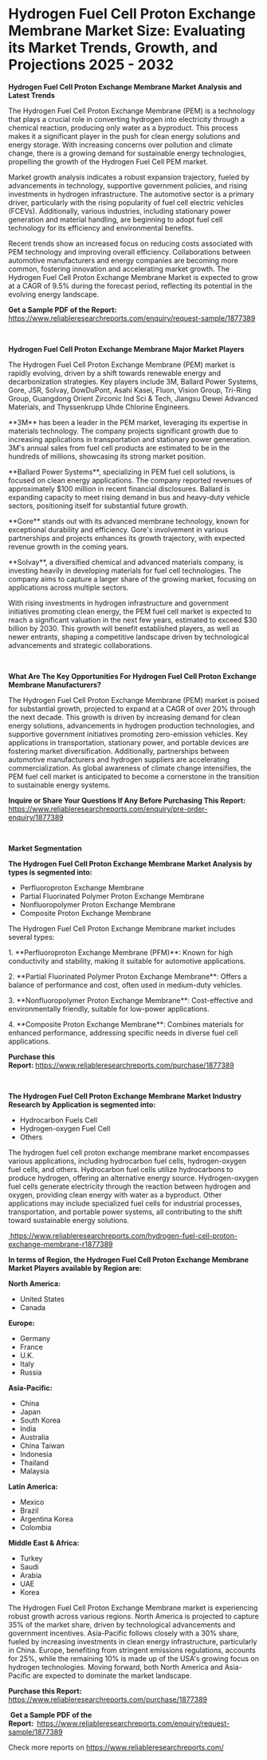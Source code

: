 <p><h1>Hydrogen Fuel Cell Proton Exchange Membrane Market Size: Evaluating its Market Trends, Growth, and Projections 2025 - 2032</h1></p><p><strong>Hydrogen Fuel Cell Proton Exchange Membrane Market Analysis and Latest Trends</strong></p>
<p><p>The Hydrogen Fuel Cell Proton Exchange Membrane (PEM) is a technology that plays a crucial role in converting hydrogen into electricity through a chemical reaction, producing only water as a byproduct. This process makes it a significant player in the push for clean energy solutions and energy storage. With increasing concerns over pollution and climate change, there is a growing demand for sustainable energy technologies, propelling the growth of the Hydrogen Fuel Cell PEM market.</p><p>Market growth analysis indicates a robust expansion trajectory, fueled by advancements in technology, supportive government policies, and rising investments in hydrogen infrastructure. The automotive sector is a primary driver, particularly with the rising popularity of fuel cell electric vehicles (FCEVs). Additionally, various industries, including stationary power generation and material handling, are beginning to adopt fuel cell technology for its efficiency and environmental benefits.</p><p>Recent trends show an increased focus on reducing costs associated with PEM technology and improving overall efficiency. Collaborations between automotive manufacturers and energy companies are becoming more common, fostering innovation and accelerating market growth. The Hydrogen Fuel Cell Proton Exchange Membrane Market is expected to grow at a CAGR of 9.5% during the forecast period, reflecting its potential in the evolving energy landscape.</p></p>
<p><strong>Get a Sample PDF of the Report:&nbsp;</strong> <a href="https://www.reliableresearchreports.com/enquiry/request-sample/1877389?utm_campaign=2211&utm_medium=2&utm_source=Github&utm_content=ia&utm_term=14022025&utm_id=hydrogen-fuel-cell-proton-exchange-membrane">https://www.reliableresearchreports.com/enquiry/request-sample/1877389</a></p>
<p>&nbsp;</p>
<p><strong>Hydrogen Fuel Cell Proton Exchange Membrane Major Market Players</strong></p>
<p><p>The Hydrogen Fuel Cell Proton Exchange Membrane (PEM) market is rapidly evolving, driven by a shift towards renewable energy and decarbonization strategies. Key players include 3M, Ballard Power Systems, Gore, JSR, Solvay, DowDuPont, Asahi Kasei, Fluon, Vision Group, Tri-Ring Group, Guangdong Orient Zirconic Ind Sci & Tech, Jiangsu Dewei Advanced Materials, and Thyssenkrupp Uhde Chlorine Engineers.</p><p>**3M** has been a leader in the PEM market, leveraging its expertise in materials technology. The company projects significant growth due to increasing applications in transportation and stationary power generation. 3M's annual sales from fuel cell products are estimated to be in the hundreds of millions, showcasing its strong market position.</p><p>**Ballard Power Systems**, specializing in PEM fuel cell solutions, is focused on clean energy applications. The company reported revenues of approximately $100 million in recent financial disclosures. Ballard is expanding capacity to meet rising demand in bus and heavy-duty vehicle sectors, positioning itself for substantial future growth.</p><p>**Gore** stands out with its advanced membrane technology, known for exceptional durability and efficiency. Gore's involvement in various partnerships and projects enhances its growth trajectory, with expected revenue growth in the coming years.</p><p>**Solvay**, a diversified chemical and advanced materials company, is investing heavily in developing materials for fuel cell technologies. The company aims to capture a larger share of the growing market, focusing on applications across multiple sectors.</p><p>With rising investments in hydrogen infrastructure and government initiatives promoting clean energy, the PEM fuel cell market is expected to reach a significant valuation in the next few years, estimated to exceed $30 billion by 2030. This growth will benefit established players, as well as newer entrants, shaping a competitive landscape driven by technological advancements and strategic collaborations.</p></p>
<p>&nbsp;</p>
<p><strong>What Are The Key Opportunities For Hydrogen Fuel Cell Proton Exchange Membrane Manufacturers?</strong></p>
<p><p>The Hydrogen Fuel Cell Proton Exchange Membrane (PEM) market is poised for substantial growth, projected to expand at a CAGR of over 20% through the next decade. This growth is driven by increasing demand for clean energy solutions, advancements in hydrogen production technologies, and supportive government initiatives promoting zero-emission vehicles. Key applications in transportation, stationary power, and portable devices are fostering market diversification. Additionally, partnerships between automotive manufacturers and hydrogen suppliers are accelerating commercialization. As global awareness of climate change intensifies, the PEM fuel cell market is anticipated to become a cornerstone in the transition to sustainable energy systems.</p></p>
<p><strong>Inquire or Share Your Questions If Any Before Purchasing This Report:</strong> <a href="https://www.reliableresearchreports.com/enquiry/pre-order-enquiry/1877389?utm_campaign=2211&utm_medium=2&utm_source=Github&utm_content=ia&utm_term=14022025&utm_id=hydrogen-fuel-cell-proton-exchange-membrane">https://www.reliableresearchreports.com/enquiry/pre-order-enquiry/1877389</a></p>
<p>&nbsp;</p>
<p><strong>Market Segmentation</strong></p>
<p><strong>The Hydrogen Fuel Cell Proton Exchange Membrane Market Analysis by types is segmented into:</strong></p>
<p><ul><li>Perfluoroproton Exchange Membrane</li><li>Partial Fluorinated Polymer Proton Exchange Membrane</li><li>Nonfluoropolymer Proton Exchange Membrane</li><li>Composite Proton Exchange Membrane</li></ul></p>
<p><p>The Hydrogen Fuel Cell Proton Exchange Membrane market includes several types: </p><p>1. **Perfluoroproton Exchange Membrane (PFM)**: Known for high conductivity and stability, making it suitable for automotive applications.</p><p>2. **Partial Fluorinated Polymer Proton Exchange Membrane**: Offers a balance of performance and cost, often used in medium-duty vehicles.</p><p>3. **Nonfluoropolymer Proton Exchange Membrane**: Cost-effective and environmentally friendly, suitable for low-power applications.</p><p>4. **Composite Proton Exchange Membrane**: Combines materials for enhanced performance, addressing specific needs in diverse fuel cell applications.</p></p>
<p><strong>Purchase this Report:&nbsp;</strong><a href="https://www.reliableresearchreports.com/purchase/1877389?utm_campaign=2211&utm_medium=2&utm_source=Github&utm_content=ia&utm_term=14022025&utm_id=hydrogen-fuel-cell-proton-exchange-membrane">https://www.reliableresearchreports.com/purchase/1877389</a></p>
<p>&nbsp;</p>
<p><strong>The Hydrogen Fuel Cell Proton Exchange Membrane Market Industry Research by Application is segmented into:</strong></p>
<p><ul><li>Hydrocarbon Fuels Cell</li><li>Hydrogen-oxygen Fuel Cell</li><li>Others</li></ul></p>
<p><p>The hydrogen fuel cell proton exchange membrane market encompasses various applications, including hydrocarbon fuel cells, hydrogen-oxygen fuel cells, and others. Hydrocarbon fuel cells utilize hydrocarbons to produce hydrogen, offering an alternative energy source. Hydrogen-oxygen fuel cells generate electricity through the reaction between hydrogen and oxygen, providing clean energy with water as a byproduct. Other applications may include specialized fuel cells for industrial processes, transportation, and portable power systems, all contributing to the shift toward sustainable energy solutions.</p></p>
<p><a href="https://www.reliableresearchreports.com/hydrogen-fuel-cell-proton-exchange-membrane-r1877389?utm_campaign=2211&utm_medium=2&utm_source=Github&utm_content=ia&utm_term=14022025&utm_id=hydrogen-fuel-cell-proton-exchange-membrane">&nbsp;https://www.reliableresearchreports.com/hydrogen-fuel-cell-proton-exchange-membrane-r1877389</a></p>
<p><strong>In terms of Region, the Hydrogen Fuel Cell Proton Exchange Membrane Market Players available by Region are:</strong></p>
<p>
    <p> <strong> North America: </strong>
        <ul>
            <li>United States</li>
            <li>Canada</li>
        </ul>
        </p> 
    <p> <strong> Europe: </strong>
        <ul>
            <li>Germany</li>
            <li>France</li>
            <li>U.K.</li>
            <li>Italy</li>
            <li>Russia</li>
        </ul>
        </p> 
    <p> <strong> Asia-Pacific: </strong>
        <ul>
            <li>China</li>
            <li>Japan</li>
            <li>South Korea</li>
            <li>India</li>
            <li>Australia</li>
            <li>China Taiwan</li>
            <li>Indonesia</li>
            <li>Thailand</li>
            <li>Malaysia</li>
        </ul>
        </p> 
    <p> <strong> Latin America: </strong>
        <ul>
            <li>Mexico</li>
            <li>Brazil</li>
            <li>Argentina Korea</li>
            <li>Colombia</li>
        </ul>
        </p> 
    <p> <strong> Middle East & Africa: </strong>
        <ul>
            <li>Turkey</li>
            <li>Saudi</li>
            <li>Arabia</li>
            <li>UAE</li>
            <li>Korea</li>
        </ul>
    </p>
    </p>
<p><p>The Hydrogen Fuel Cell Proton Exchange Membrane market is experiencing robust growth across various regions. North America is projected to capture 35% of the market share, driven by technological advancements and government incentives. Asia-Pacific follows closely with a 30% share, fueled by increasing investments in clean energy infrastructure, particularly in China. Europe, benefiting from stringent emissions regulations, accounts for 25%, while the remaining 10% is made up of the USA's growing focus on hydrogen technologies. Moving forward, both North America and Asia-Pacific are expected to dominate the market landscape.</p></p>
<p><strong>Purchase this Report: </strong><a href="https://www.reliableresearchreports.com/purchase/1877389?utm_campaign=2211&utm_medium=2&utm_source=Github&utm_content=ia&utm_term=14022025&utm_id=hydrogen-fuel-cell-proton-exchange-membrane">https://www.reliableresearchreports.com/purchase/1877389</a></p>
<p>&nbsp;<strong>Get a Sample PDF of the Report:&nbsp;&nbsp;</strong><a href="https://www.reliableresearchreports.com/enquiry/request-sample/1877389?utm_campaign=2211&utm_medium=2&utm_source=Github&utm_content=ia&utm_term=14022025&utm_id=hydrogen-fuel-cell-proton-exchange-membrane">https://www.reliableresearchreports.com/enquiry/request-sample/1877389</a></p>
<p><strong></strong></p>
<p>Check more reports on <a href="https://www.reliableresearchreports.com/?utm_campaign=2211&utm_medium=2&utm_source=Github&utm_content=ia&utm_term=14022025&utm_id=hydrogen-fuel-cell-proton-exchange-membrane">https://www.reliableresearchreports.com/</a></p>